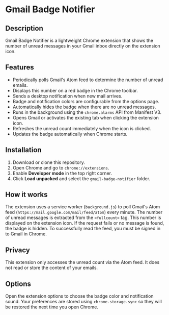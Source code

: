 # Gmail Badge Notifier

## Description
Gmail Badge Notifier is a lightweight Chrome extension that shows the number of unread messages in your Gmail inbox directly on the extension icon.

## Features
- Periodically polls Gmail's Atom feed to determine the number of unread emails.
- Displays this number on a red badge in the Chrome toolbar.
- Sends a desktop notification when new mail arrives.
- Badge and notification colors are configurable from the options page.
- Automatically hides the badge when there are no unread messages.
- Runs in the background using the `chrome.alarms` API from Manifest V3.
- Opens Gmail or activates the existing tab when clicking the extension icon.
- Refreshes the unread count immediately when the icon is clicked.
- Updates the badge automatically when Chrome starts.

## Installation
1. Download or clone this repository.
2. Open Chrome and go to `chrome://extensions`.
3. Enable **Developer mode** in the top right corner.
4. Click **Load unpacked** and select the `gmail-badge-notifier` folder.

## How it works
The extension uses a service worker (`background.js`) to poll Gmail's Atom feed (`https://mail.google.com/mail/feed/atom`) every minute. The number of unread messages is extracted from the `<fullcount>` tag. This number is displayed on the extension icon. If the request fails or no message is found, the badge is hidden. To successfully read the feed, you must be signed in to Gmail in Chrome.

## Privacy
This extension only accesses the unread count via the Atom feed. It does not read or store the content of your emails.

## Options
Open the extension options to choose the badge color and notification sound.
Your preferences are stored using `chrome.storage.sync` so they will be
restored the next time you open Chrome.
